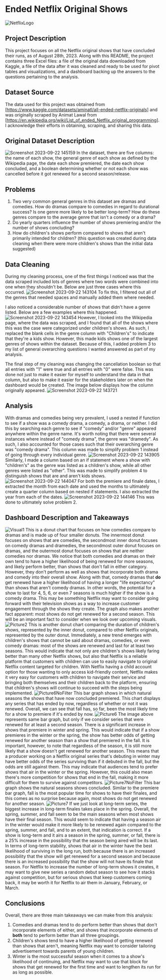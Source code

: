# Ended Netflix Original Shows
![NetflixLogo](https://github.com/stberr19/EndedNetflixOriginalShows/assets/144372443/03c5ec60-3db3-4c47-a1e7-353f5c5b4fe4)

## Project Description
This project focuses on all the Netflix original shows that have concluded their runs, as of August 28th, 2023. Along with this README, the project contains three Excel files: a file of the original data
downloaded from Kaggle, a file of the data after it was cleaned and ready to be used for pivot tables and visualizations, and a dashboard backing up the answers to the questions pertaining to the analysis.

## Dataset Source
The data used for this project was obtained from [https://www.kaggle.com/datasets/aminatl/all-ended-netflix-originals] and was originally scraped by Animat Lawal from [https://en.wikipedia.org/wiki/List_of_ended_Netflix_original_programming].
I acknowledge their efforts in obtaining, scraping, and sharing this data.

## Original Dataset Description
![Screenshot 2023-09-22 145159](https://github.com/stberr19/EndedNetflixOriginalShows/assets/144372443/5837ad17-e444-4f69-987c-11bb5e097343)
In the dataset, there are five columns: the name of each show, the general genre of each show as defined by the Wikipedia page, the date each show premiered, the date each show concluded, and a boolean
determining whether or not each show was cancelled before it got renewed for a second season/release.

## Problems
1. Two very common general genres in this dataset are dramas and comedies. How do dramas compare to comedies in regard to durational success? Is one genre more likely to be better long-term? How do these genres compare to the average genre that isn't a comedy or a drama?
2. Do yearly quarters influence the number of shows premiering and/or the number of shows concluding?
3. How do children's shows perform compared to shows that aren't primarily intended for children? (this question was created during data cleaning when there were more children's shows than the initial data suggested)

## Data Cleaning
During my cleaning process, one of the first things I noticed was that the data scraped included lots of genres where two words were combined into one when they shouldn't be. Below are just three cases
where this occurred.
![Screenshot 2023-09-22 143104](https://github.com/stberr19/EndedNetflixOriginalShows/assets/144372443/09808dec-a8ba-43e3-b675-3cc552754e74)
To fix this, I filtered out all of the genres that needed spaces and manually added them where needed.

I also noticed a considerable number of shows that didn't have a genre listed. Below are a few examples where this happened.
![Screenshot 2023-09-22 143454](https://github.com/stberr19/EndedNetflixOriginalShows/assets/144372443/ddf19bc6-d85e-4212-bcbd-e80fa6997646)
However, I looked into the Wikipedia page, where the data was scraped, and I found that all of the shows where this was the case were categorized under children's shows. As such, I replaced the blank cells
in the genre column with "Children's" to indicate that they're a kids show. However, this made kids shows one of the largest genres of shows within the dataset. Because of this, I added problem 3 to my
list of general overarching questions I wanted answered as part of my analysis.

The final step of my cleaning was changing the cancellation boolean so that all entries with "1" were true and all entries with "0" were false. This was done not just to make it easier for myself to
understand the data in that column, but also to make it easier for the stakeholders later on when the dashboard would be created. The image below displays how the column originally appeared.
![Screenshot 2023-09-22 143721](https://github.com/stberr19/EndedNetflixOriginalShows/assets/144372443/f522f800-d1fb-418a-b0ff-fca87ebace25)


## Analysis
With dramas and comedies being very prevalent, I used a nested if function to see if a show was a comedy drama, a comedy, a drama, or neither. I did this by searching each genre to see if
"comedy" and/or "genre" appeared anywhere within the genre name. It's worth noting that there were several instances where instead of "comedy drama", the genre was "dramedy". As such, I also accounted for
those cases such that their overarching genre was "comedy drama". This column was made to simplify problem 1 instead of going through every individual genre.
![Screenshot 2023-09-22 143905](https://github.com/stberr19/EndedNetflixOriginalShows/assets/144372443/c849263a-4c07-4829-9c2e-eabc6aed8ed9)
Similarly, I made a column based on an if statement where a show with "children's" as the genre was listed as a children's show, while all other genres were listed as "other". This was made to simplify
problem 4 to distinguish shows that are and aren't kids shows.
![Screenshot 2023-09-22 144047](https://github.com/stberr19/EndedNetflixOriginalShows/assets/144372443/997c3253-ff02-4e1b-8a67-c8c8577230c7)
For both the premiere and finale dates, I extracted the month from each date and used the months to ultimately create a quarter column based on nested if statements. I also extracted the year from each of
the dates.
![Screenshot 2023-09-22 144146](https://github.com/stberr19/EndedNetflixOriginalShows/assets/144372443/14b7f867-7fd8-4225-ba7e-c2b117e9925d)
This was done to ultimately solve problem 2.

## Dashboard Description and Takeaways
![Visual1](https://github.com/stberr19/EndedNetflixOriginalShows/assets/144372443/2cd8b1f9-60e8-47d8-99a4-2d3dadc1b9e7)
This is a donut chart that focuses on how comedies compare to dramas and is made up of four smaller donuts. The innermost donut focuses on shows that are comedies, the secondmost
inner donut focuses on comedy dramas and dramedies, the secondmost outer donut focuses on dramas, and the outermost donut focuses on shows that are neither comedies nor dramas. We notice that both comedies
and dramas on their own tend to have a higher likelihood of being renewed for more seasons, and likely perform better, than shows that don't fall in either category. However, they don't perform as well
as shows that incorporate both drama and comedy into their overall show. Along with that, comedy dramas that **do** get renewed have a higher likelihood of having a longer "life expectancy" than shows
that aren't comedy dramas. In other words, the potential for a show to last for 4, 5, 6, or even 7 seasons is much higher if the show is a comedy drama. This may be something Netflix may want to consider
going forward with their television shows as a way to increase customer engagement through the shows they create. The graph also makes another fact apparent: most shows do not get renewed for a second
season. This will be an important fact to consider when we look over upcoming visuals.
![Picture2](https://github.com/stberr19/EndedNetflixOriginalShows/assets/144372443/06e9b2a3-597e-437c-9457-5bd32b7a1db2)
This is another donut chart comparing the duration of children's shows, represented by the inner donut, compared to other Netflix originals, represented by the outer donut. Immediately, a
new trend emerges with children's shows that cannot be said about dramas, comedies, or even comedy dramas: most of the shows are renewed and last for at least two seasons. This would indicate
that not only are children's shows likely faring better than many other Netflix shows, but also that Netflix is a reliable platform that customers with children can use to easily navigate to original
Netflix content targeted for children. With Netflix having a child account option for those wanting to only access kid-friendly content, Netflix makes it very easy for customers with children to navigate
their service and bringing both themselves and their children back to the platform, ensuring that children's shows will continue to succeed with the steps being implemented.
![Picture6NoFilter](https://github.com/stberr19/EndedNetflixOriginalShows/assets/144372443/29d3f2e1-0c8b-48e4-b689-19c7daf6898e)
This bar graph shows in which natural seasons the shows that have now concluded premiered. This chart displays any series that has ended by now, regardless of whether or not it was renewed. Overall, we can
see that fall has, so far, been the most likely time for a show to premiere if it's ended by now.
![Picture6](https://github.com/stberr19/EndedNetflixOriginalShows/assets/144372443/f21eb4e4-9c77-4d7a-b79f-c0a7bb2f7854)
The image above represents same bar graph, but only if we consider series that were renewed for at least a second season. There is a significant increase in shows that premiere in winter and spring. This would
indicate that if a show premieres in the winter or the spring, the show has better odds of getting renewed for another season than a show that premiered in the fall. It is important, however, to note that
regardless of the season, it is still more likely that a show doesn't get renewed for another season. This means that a producer working on a Netflix original series that's debuting in winter may have
better odds of the series surviving than if it debuted in the fall, but the odds are still against them. This may indicate that audiences tend to prefer shows that air in the winter or the spring. However,
this could also mean there's more competition for shows that end in the fall, making it more difficult for them to survive against competitors.
![Picture7NoFilter](https://github.com/stberr19/EndedNetflixOriginalShows/assets/144372443/aae76a7b-282a-4a8b-8c4f-60256a9a13dc)
This bar graph shows the natural seasons shows concluded. Similar to the premiere bar graph, fall is the most popular time for shows to have their finales, and this comes as no surprise because again, most
shows do not get renewed for another season.
![Picture7](https://github.com/stberr19/EndedNetflixOriginalShows/assets/144372443/e6d8858e-602f-409a-aa78-cd363b157c02)
If we just look at long-term series, the biggest increase in long-term finales takes place in the spring. Overall, the spring, summer, and fall seem to be the main seasons when most shows have their final
season. This would seem to indicate that having a season air in the winter would make it more likely to be renewed again compared to the spring, summer, and fall, and to an extent, that indication is
correct. If a show is long-term and it airs a season in the spring, summer, or fall, there is a 25% increase in the possibility that the season being aired will be its last. In terms of long-term stability,
shows that air in the winter have the best likelihood of surviving in the long run, both because there is an increased possibility that the show will get renewed for a second season and because there is
an increased possibility that the show will not have its finale that season. For Netflix to increase the number of long-term shows it creates, it may want to give new series a random debut season to see
how it stacks against competition, but for serious shows that keep customers coming back, it may be worth it for Netflix to air them in January, February, or March.

## Conclusions
Overall, there are three main takeaways we can make from this analysis:
1. Comedies and dramas tend to do perform better than shows that don't incorporate elements of either, and shows that incorporate elements of **both** tend to perform better than all three groupings.
2. Children's shows tend to have a higher likelihood of getting renewed than shows that aren't, meaning Netflix may want to consider tailoring advertisement towards parents of young children.
3. Winter is the most successful season when it comes to a show's likelihood of continuing, and Netflix may want to use that block for shows that get renewed for the first time and want to lengthen its run for as long as possible.
